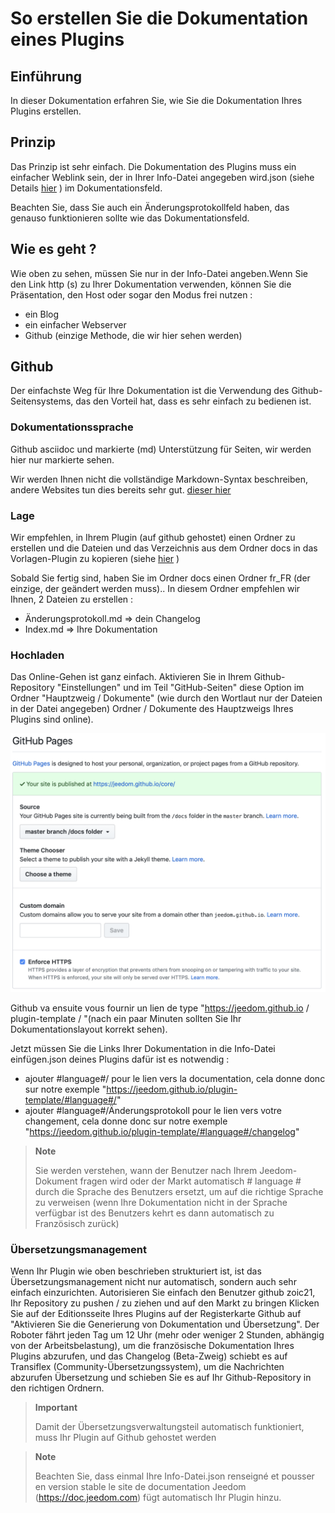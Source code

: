 # So erstellen Sie die Dokumentation eines Plugins

## Einführung

In dieser Dokumentation erfahren Sie, wie Sie die Dokumentation Ihres Plugins erstellen.

## Prinzip

Das Prinzip ist sehr einfach. Die Dokumentation des Plugins muss ein einfacher Weblink sein, der in Ihrer Info-Datei angegeben wird.json (siehe Details [hier](https://doc.jeedom.com/de_DE/dev/structure_info_json) ) im Dokumentationsfeld.

Beachten Sie, dass Sie auch ein Änderungsprotokollfeld haben, das genauso funktionieren sollte wie das Dokumentationsfeld.

## Wie es geht ?

Wie oben zu sehen, müssen Sie nur in der Info-Datei angeben.Wenn Sie den Link http (s) zu Ihrer Dokumentation verwenden, können Sie die Präsentation, den Host oder sogar den Modus frei nutzen : 

- ein Blog
- ein einfacher Webserver
- Github (einzige Methode, die wir hier sehen werden)

## Github

Der einfachste Weg für Ihre Dokumentation ist die Verwendung des Github-Seitensystems, das den Vorteil hat, dass es sehr einfach zu bedienen ist.

### Dokumentationssprache

Github asciidoc und markierte (md) Unterstützung für Seiten, wir werden hier nur markierte sehen.

Wir werden Ihnen nicht die vollständige Markdown-Syntax beschreiben, andere Websites tun dies bereits sehr gut. [dieser hier](https://guides.github.com/pdfs/markdown-cheatsheet-online.pdf)

### Lage

Wir empfehlen, in Ihrem Plugin (auf github gehostet) einen Ordner zu erstellen und die Dateien und das Verzeichnis aus dem Ordner docs in das Vorlagen-Plugin zu kopieren (siehe [hier](https://github.com/jeedom/plugin-template/tree/master/docs) )

Sobald Sie fertig sind, haben Sie im Ordner docs einen Ordner fr_FR (der einzige, der geändert werden muss).. In diesem Ordner empfehlen wir Ihnen, 2 Dateien zu erstellen : 

- Änderungsprotokoll.md => dein Changelog
- Index.md => Ihre Dokumentation

### Hochladen

Das Online-Gehen ist ganz einfach. Aktivieren Sie in Ihrem Github-Repository "Einstellungen" und im Teil "GitHub-Seiten" diese Option im Ordner "Hauptzweig / Dokumente" (wie durch den Wortlaut nur der Dateien in der Datei angegeben) Ordner / Dokumente des Hauptzweigs Ihres Plugins sind online). 

![doc-github](images/tutoDoc.png)

Github va ensuite vous fournir un lien de type "https://jeedom.github.io / plugin-template / "(nach ein paar Minuten sollten Sie Ihr Dokumentationslayout korrekt sehen).

Jetzt müssen Sie die Links Ihrer Dokumentation in die Info-Datei einfügen.json deines Plugins dafür ist es notwendig : 

- ajouter #language#/ pour le lien vers la documentation, cela donne donc sur notre exemple "https://jeedom.github.io/plugin-template/#language#/"
- ajouter #language#/Änderungsprotokoll pour le lien vers votre changement, cela donne donc sur notre exemple "https://jeedom.github.io/plugin-template/#language#/changelog"

> **Note**
>
> Sie werden verstehen, wann der Benutzer nach Ihrem Jeedom-Dokument fragen wird oder der Markt automatisch # language # durch die Sprache des Benutzers ersetzt, um auf die richtige Sprache zu verweisen (wenn Ihre Dokumentation nicht in der Sprache verfügbar ist des Benutzers kehrt es dann automatisch zu Französisch zurück)

### Übersetzungsmanagement

Wenn Ihr Plugin wie oben beschrieben strukturiert ist, ist das Übersetzungsmanagement nicht nur automatisch, sondern auch sehr einfach einzurichten. Autorisieren Sie einfach den Benutzer github zoic21, Ihr Repository zu pushen / zu ziehen und auf den Markt zu bringen Klicken Sie auf der Editionsseite Ihres Plugins auf der Registerkarte Github auf "Aktivieren Sie die Generierung von Dokumentation und Übersetzung". Der Roboter fährt jeden Tag um 12 Uhr (mehr oder weniger 2 Stunden, abhängig von der Arbeitsbelastung), um die französische Dokumentation Ihres Plugins abzurufen, und das Changelog (Beta-Zweig) schiebt es auf Transiflex (Community-Übersetzungssystem), um die Nachrichten abzurufen Übersetzung und schieben Sie es auf Ihr Github-Repository in den richtigen Ordnern.


> **Important**
>
> Damit der Übersetzungsverwaltungsteil automatisch funktioniert, muss Ihr Plugin auf Github gehostet werden

> **Note**
>
> Beachten Sie, dass einmal Ihre Info-Datei.json renseigné et pousser en version stable le site de documentation Jeedom (https://doc.jeedom.com) fügt automatisch Ihr Plugin hinzu.
